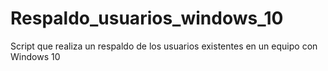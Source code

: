 # Respaldo_usuarios_windows_10
Script que realiza un respaldo de los usuarios existentes en un equipo con Windows 10
